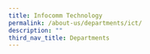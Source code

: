 ```yaml
---
title: Infocomm Technology
permalink: /about-us/departments/ict/
description: ""
third_nav_title: Departments
---
```

